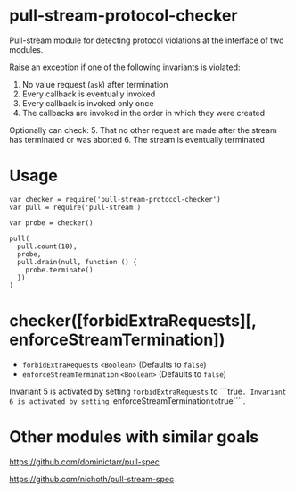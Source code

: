 # pull-stream-protocol-checker

Pull-stream module for detecting protocol violations at the interface of two modules.

Raise an exception if one of the following invariants is violated:

1. No value request (````ask````) after termination
2. Every callback is eventually invoked
3. Every callback is invoked only once
4. The callbacks are invoked in the order in which they were created

Optionally can check:
5. That no other request are made after the stream has terminated or was aborted
6. The stream is eventually terminated

# Usage

````
var checker = require('pull-stream-protocol-checker')
var pull = require('pull-stream')

var probe = checker()

pull(
  pull.count(10),
  probe,
  pull.drain(null, function () {
    probe.terminate()
  }) 
)
````

# checker([forbidExtraRequests][, enforceStreamTermination])

* ````forbidExtraRequests```` ````<Boolean>```` (Defaults to ````false````)
* ````enforceStreamTermination```` ````<Boolean>```` (Defaults to ````false````)

Invariant 5 is activated by setting ````forbidExtraRequests```` to ```true````. Invariant 6 is activated by setting ````enforceStreamTermination```` to ````true````.

# Other modules with similar goals

https://github.com/dominictarr/pull-spec

https://github.com/nichoth/pull-stream-spec
